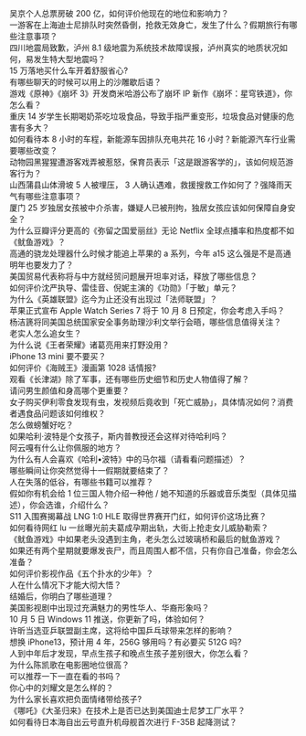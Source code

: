 吴京个人总票房破 200 亿，如何评价他现在的地位和影响力？  
一游客在上海迪士尼排队时突然昏倒，抢救无效身亡，发生了什么？假期旅行有哪些注意事项？  
四川地震局致歉，泸州 8.1 级地震为系统技术故障误报，泸州真实的地质状况如何，易发生特大型地震吗？  
15 万落地买什么车开着舒服省心?  
有哪些聊天的时候可以用上的沙雕歇后语？  
游戏《原神》《崩坏 3》开发商米哈游公布了崩坏 IP 新作《崩坏：星穹铁道》，你怎么看？  
重庆 14 岁学生长期喝奶茶吃垃圾食品，导致手指严重变形，垃圾食品对健康的危害有多大？  
如何看待本 8 小时的车程，新能源车因排队充电共花 16 小时？新能源汽车行业需要哪些改变？  
动物园黑猩猩遭游客戏弄被惹怒，保育员表示「这是跟游客学的」，该如何规范游客行为？  
山西蒲县山体滑坡 5 人被埋压， 3 人确认遇难，救援搜救工作如何了？强降雨天气有哪些注意事项？  
厦门 25 岁独居女孩被中介杀害，嫌疑人已被刑拘，独居女孩应该如何保障自身安全？  
为什么豆瓣评分更高的《弥留之国爱丽丝》无论 Netflix 全球点播率和热度都不如《鱿鱼游戏》？  
高通的骁龙处理器什么时候才能追上苹果的 a 系列，今年 a15 这么强是不是高通明年也要发力了？  
美国贸易代表称将与中方就经贸问题展开坦率对话，释放了哪些信息？  
如何评价沈严执导、雷佳音、倪妮主演的《功勋》「于敏」单元？  
为什么《英雄联盟》迄今为止还没有出现过「法师联盟」？  
苹果正式宣布 Apple Watch Series 7 将于 10 月 8 日预定，你会考虑入手吗？  
杨洁篪将同美国总统国家安全事务助理沙利文举行会晤，哪些信息值得关注？  
老实人怎么追女生？  
为什么说《王者荣耀》诸葛亮用来打野没用？  
iPhone 13 mini 要不要买？  
如何评价《海贼王》漫画第 1028 话情报?  
观看《长津湖》除了军事，还有哪些历史细节和历史人物值得了解？  
请问男生颜值和身高哪个更重要？  
女子购买伊利零食发现有虫，发视频后竟收到「死亡威胁」，具体情况如何？消费者遇食品问题该如何维权？  
怎么做螃蟹好吃？  
如果哈利·波特是个女孩子，斯内普教授还会这样对待哈利吗？  
阿云嘎有什么让你佩服的地方？  
为什么有人会喜欢《哈利•波特》中的马尔福（请看看问题描述）？  
哪些瞬间让你突然觉得十一假期就要结束了？  
人在失落的低谷，有哪些书籍可以推荐？  
假如你有机会给 1 位三国人物介绍一种他 / 她不知道的乐器或音乐类型（具体见描述），你会选谁，介绍什么？  
S11 入围赛揭幕战 LNG 1:0 HLE 取得世界赛开门红，如何评价这场比赛？  
如何看待网红 lu 一丝曝光前夫葛成孕期出轨，大街上抢走女儿威胁勒索？  
《鱿鱼游戏》中如果老头没遇到主角，老头怎么过玻璃桥和最后的鱿鱼游戏？  
如果还有两个星期就要爆发丧尸，而且周围人都不信，只有你自己准备，你会怎么准备？  
如何评价影视作品《五个扑水的少年》？  
人在什么情况下才能大彻大悟？  
结婚后，你明白了哪些道理？  
美国影视剧中出现过充满魅力的男性华人、华裔形象吗？  
10 月 5 日 Windows 11 推送，你更新了吗，体验如何？  
许昕当选亚乒联盟副主席，这将给中国乒乓球带来怎样的影响？  
想换 iPhone13，预计用 4 年，256G 够用吗？有必要买 512G 吗?  
人到中年后才发现，早点生孩子和晚点生孩子差别很大，你怎么看？  
为什么陈凯歌在电影圈地位很高？  
可以推荐一下一直在看的书吗？  
你心中的刘耀文是怎么样的？  
为什么家长喜欢把负面情绪带给孩子?  
《哪吒》《大圣归来》在技术上是否已达到美国迪士尼梦工厂水平？  
如何看待日本海自出云号直升机母舰首次进行 F-35B 起降测试？  
